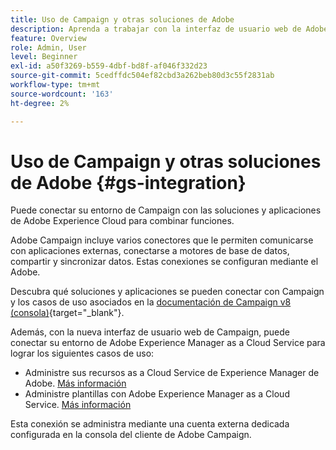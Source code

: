 ```yaml
---
title: Uso de Campaign y otras soluciones de Adobe
description: Aprenda a trabajar con la interfaz de usuario web de Adobe Campaign y las soluciones y aplicaciones de Adobe Experience Cloud
feature: Overview
role: Admin, User
level: Beginner
exl-id: a50f3269-b559-4dbf-bd8f-af046f332d23
source-git-commit: 5cedffdc504ef82cbd3a262beb80d3c55f2831ab
workflow-type: tm+mt
source-wordcount: '163'
ht-degree: 2%

---
```


# Uso de Campaign y otras soluciones de Adobe {#gs-integration}

Puede conectar su entorno de Campaign con las soluciones y aplicaciones de Adobe Experience Cloud para combinar funciones.

Adobe Campaign incluye varios conectores que le permiten comunicarse con aplicaciones externas, conectarse a motores de base de datos, compartir y sincronizar datos. Estas conexiones se configuran mediante el Adobe.

Descubra qué soluciones y aplicaciones se pueden conectar con Campaign y los casos de uso asociados en la [documentación de Campaign v8 (consola)](https://experienceleague.adobe.com/docs/campaign/campaign-v8/connect/integration.html){target="_blank"}.

Además, con la nueva interfaz de usuario web de Campaign, puede conectar su entorno de Adobe Experience Manager as a Cloud Service para lograr los siguientes casos de uso:

* Administre sus recursos as a Cloud Service de Experience Manager de Adobe. [Más información](aem-assets.md)
* Administre plantillas con Adobe Experience Manager as a Cloud Service. [Más información](aem-content.md)

Esta conexión se administra mediante una cuenta externa dedicada configurada en la consola del cliente de Adobe Campaign.
